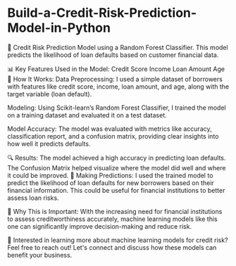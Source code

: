 # Build-a-Credit-Risk-Prediction-Model-in-Python
🚀 Credit Risk Prediction Model using a Random Forest Classifier. This model predicts the likelihood of loan defaults based on customer financial data.

📊 Key Features Used in the Model:
Credit Score
Income
Loan Amount
Age
🔧 How It Works:
Data Preprocessing: I used a simple dataset of borrowers with features like credit score, income, loan amount, and age, along with the target variable (loan default).

Modeling: Using Scikit-learn’s Random Forest Classifier, I trained the model on a training dataset and evaluated it on a test dataset.

Model Accuracy: The model was evaluated with metrics like accuracy, classification report, and a confusion matrix, providing clear insights into how well it predicts defaults.

🔍 Results:
The model achieved a high accuracy in predicting loan defaults.
The Confusion Matrix helped visualize where the model did well and where it could be improved.
🔮 Making Predictions:
I used the trained model to predict the likelihood of loan defaults for new borrowers based on their financial information. This could be useful for financial institutions to better assess loan risks.

🚀 Why This is Important:
With the increasing need for financial institutions to assess creditworthiness accurately, machine learning models like this one can significantly improve decision-making and reduce risk.

💬 Interested in learning more about machine learning models for credit risk? Feel free to reach out! Let's connect and discuss how these models can benefit your business.

